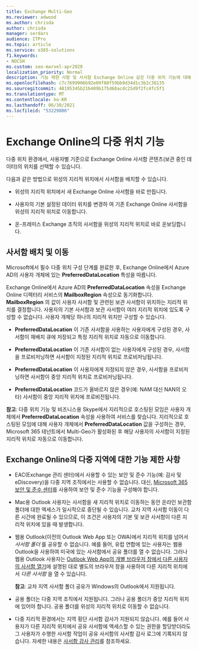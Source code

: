 ```yaml
---
title: Exchange Multi-Geo
ms.reviewer: adwood
ms.author: chrisda
author: chrisda
manager: serdars
audience: ITPro
ms.topic: article
ms.service: o365-solutions
f1.keywords:
- NOCSH
ms.custom: seo-marvel-apr2020
localization_priority: Normal
description: 기능 제한 사항 및 사서함 Exchange Online 같은 다중 위치 기능에 대해 자세히 알아보습니다.
ms.openlocfilehash: c7c7699906b92e09f88f59bb9d34d1c3b2c36135
ms.sourcegitcommit: 48195345b21b409b175d68acdc25d9f2fc4fc5f1
ms.translationtype: MT
ms.contentlocale: ko-KR
ms.lasthandoff: 06/30/2021
ms.locfileid: "53229806"
---
```

# <a name="multi-geo-capabilities-in-exchange-online"></a>Exchange Online의 다중 위치 기능

다중 위치 환경에서, 사용자별 기준으로 Exchange Online 사서함 콘텐츠(보관 중인 데이터)의 위치를 선택할 수 있습니다.

다음과 같은 방법으로 위성의 지리적 위치에서 사서함을 배치할 수 있습니다.

- 위성의 지리적 위치에서 새 Exchange Online 사서함을 바로 만듭니다.

- 사용자의 기본 설정된 데이터 위치를 변경하 여 기존 Exchange Online 사서함을 위성의 지리적 위치로 이동합니다.

- 온-프레미스 Exchange 조직의 사서함을 위성의 지리적 위치로 바로 온보딩합니다.

## <a name="mailbox-placement-and-moves"></a>사서함 배치 및 이동

Microsoft에서 필수 다중 위치 구성 단계를 완료한 후, Exchange Online에서 Azure AD의 사용자 개체에 있는 **PreferredDataLocation** 특성을 따릅니다.

Exchange Online에서 Azure AD의 **PreferredDataLocation** 속성을 Exchange Online 디렉터리 서비스의 **MailboxRegion** 속성으로 동기화합니다. **MailboxRegion** 의 값이 사용자 사서함 및 관련된 보관 사서함이 위치하는 지리적 위치를 결정합니다. 사용자의 기본 사서함과 보관 사서함이 여러 지리적 위치에 있도록 구성할 수 없습니다. 사용자 개체당 하나의 지리적 위치만 구성할 수 있습니다.

- **PreferredDataLocation** 이 기존 사서함을 사용하는 사용자에게 구성된 경우, 사서함이 재배치 큐에 저장되고 특정 지리적 위치로 자동으로 이동합니다.

- **PreferredDataLocation** 이 기존 사서함이 없는 사용자에게 구성된 경우, 사서함을 프로비저닝하면 사서함이 지정된 지리적 위치로 프로비저닝됩니다.

- **PreferredDataLocation** 이 사용자에게 지정되지 않은 경우, 사서함을 프로비저닝하면 사서함이 중앙 지리적 위치로 프로비저닝됩니다.

- **PreferredDataLocation** 코드가 올바르지 않은 경우(예: NAM 대신 NAN의 오타) 사서함이 중앙 지리적 위치에 프로비전됩니다.

**참고**: 다중 위치 기능 및 비즈니스용 Skype에서 지리적으로 호스팅된 모임은 사용자 개체에서 **PreferredDataLocation** 속성을 사용하여 서비스를 찾습니다. 지리적으로 호스팅된 모임에 대해 사용자 개체에서 **PreferredDataLocation** 값을 구성하는 경우, Microsoft 365 테넌트에서 Multi-Geo가 활성화된 후 해당 사용자의 사서함이 지정된 지리적 위치로 자동으로 이동합니다. 

## <a name="feature-limitations-for-multi-geo-in-exchange-online"></a>Exchange Online의 다중 지역에 대한 기능 제한 사항

- EAC(Exchange 관리 센터)에서 사용할 수 있는 보안 및 준수 기능(예: 감사 및 eDiscovery)을 다중 지역 조직에서는 사용할 수 없습니다. 대신, [Microsoft 365 보안 및 준수 센터](https://support.office.com/article/7e696a40-b86b-4a20-afcc-559218b7b1b8)를 사용하여 보안 및 준수 기능을 구성해야 합니다.

- Mac용 Outlook 사용자는 사서함을 새 지리적 위치로 이동하는 동안 온라인 보관함 폴더에 대한 액세스가 일시적으로 중단될 수 있습니다. 교차 지역 사서함 이동이 다른 시간에 완료될 수 있으므로, 이 조건은 사용자의 기본 및 보관 사서함이 다른 지리적 위치에 있을 때 발생합니다.

- 웹용 Outlook(이전의 Outlook Web App 또는 OWA)에서 지리적 위치를 넘어서 *사서함 폴더* 를 공유할 수 없습니다. 예를 들어, 유럽 연합에 있는 사용자는 웹용 Outlook을 사용하여 미국에 있는 사서함에서 공유 폴더를 열 수 없습니다. 그러나 웹용 Outlook 사용자는 [Outlook Web App의 개별 브라우저 창에서 다른 사용자의 사서함 열기](https://support.office.com/article/A909AD30-E413-40B5-A487-0EA70B763081#__toc372210362)에 설명된 대로 별도의 브라우저 창을 사용하여 다른 지리적 위치에서 *다른 사서함* 을 열 수 있습니다.

  **참고**: 교차 지역 사서함 폴더 공유가 Windows의 Outlook에서 지원됩니다.

- 공용 폴더는 다중 지역 조직에서 지원됩니다. 그러나 공용 폴더가 중앙 지리적 위치에 있어야 합니다. 공용 폴더를 위성의 지리적 위치로 이동할 수 없습니다.

- 다중 지리적 환경에서는 지역 횡단 사서함 감사가 지원되지 않습니다. 예를 들어 사용자가 다른 지리적 위치에서 공유 사서함에 액세스할 수 있는 권한을 할당받더라도 그 사용자가 수행한 사서함 작업이 공유 사서함의 사서함 감사 로그에 기록되지 않습니다. 자세한 내용은 [사서함 감사 관리](../compliance/enable-mailbox-auditing.md)를 참조하세요.
